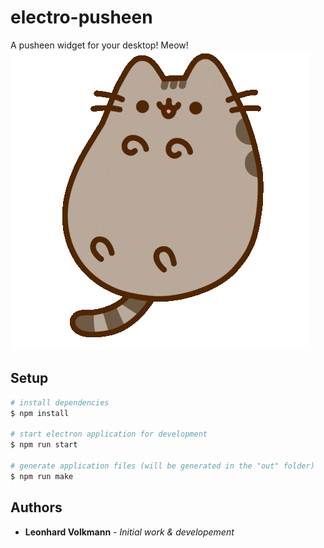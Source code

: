 # electro-pusheen
A pusheen widget for your desktop! Meow!
![alt text](./assets/pusheens/default.gif "Test")
## Setup
```bash
# install dependencies
$ npm install

# start electron application for development
$ npm run start

# generate application files (will be generated in the "out" folder)
$ npm run make
```

## Authors
* **Leonhard Volkmann** -  *Initial work & developement*